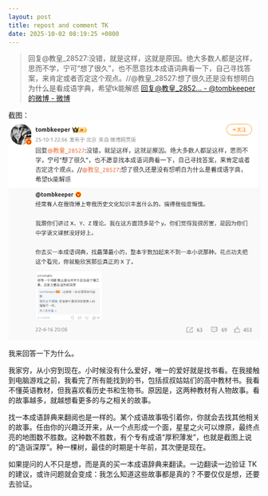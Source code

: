 ```yaml
---
layout: post
title: repost and comment TK
date: 2025-10-02 08:19:25 +0800
---
```


> 回复@教皇_28527:没错，就是这样，这就是原因。绝大多数人都是这样，思而不学，宁可“想了很久”，也不愿意找本成语词典看一下，自己寻找答案，来肯定或者否定这个观点。//@教皇_28527:想了很久还是没有想明白为什么是看成语字典，希望tk能解惑
> [回复@教皇\_2852... - @tombkeeper的微博 - 微博](https://weibo.com/1401527553/Q7a9dADji)

截图：![](https://github.com/ciceroxiao/hong525/blob/main/_screenshots/TK_20251001_2256.png?raw=true)

我来回答一下为什么。

我家穷，从小穷到现在。小时候没有什么爱好，唯一的爱好就是找书看。在我接触到电脑游戏之前，我看完了所有能找到的书，包括叔叔姑姑们的高中教材书。我看不懂英语教材，但我喜欢看历史书和生物书。原因是，这两种教材有人物故事。看的故事越多，就越想看更多的与之相关的故事。

找一本成语辞典来翻阅也是一样的。某个成语故事吸引着你，你就会去找其他相关的故事。任由你的兴趣泛开来，从一个点形成一个面，星星之火可以燎原，最终点亮的地图数不胜数。这种数不胜数，有个专有成语“厚积薄发”，也就是截图上说的“造诣深厚”。种一棵树，最佳的时期是十年前，其次便是现在。

如果提问的人不只是想，而是真的买一本成语辞典来翻读。一边翻读一边验证 TK 的建议，或许问题就会变成：我怎么知道这些故事都是真的？不要仅仅是想，还要去验证。

